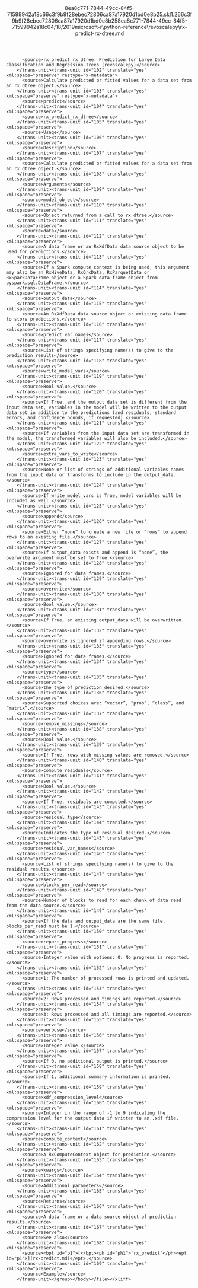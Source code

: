 <?xml version="1.0"?><xliff version="1.2" xmlns="urn:oasis:names:tc:xliff:document:1.2" xmlns:xsi="http://www.w3.org/2001/XMLSchema-instance" xsi:schemaLocation="urn:oasis:names:tc:xliff:document:1.2 xliff-core-1.2-transitional.xsd"><file datatype="xml" original="rx-predict-rx-dtree.md" source-language="en-US" target-language="en-US"><header><tool tool-id="mdxliff" tool-name="mdxliff" tool-version="1.0-d1654b2" tool-company="Microsoft" /><xliffext:skl_file_name xmlns:xliffext="urn:microsoft:content:schema:xliffextensions">8ea8c771-7844-49cc-84f5-71599942a18c66c3f9b9f28ebec72806ca87a17920d1bd0e8b25.skl</xliffext:skl_file_name><xliffext:version xmlns:xliffext="urn:microsoft:content:schema:xliffextensions">1.2</xliffext:version><xliffext:ms.openlocfilehash xmlns:xliffext="urn:microsoft:content:schema:xliffextensions">66c3f9b9f28ebec72806ca87a17920d1bd0e8b25</xliffext:ms.openlocfilehash><xliffext:ms.sourcegitcommit xmlns:xliffext="urn:microsoft:content:schema:xliffextensions">8ea8c771-7844-49cc-84f5-71599942a18c</xliffext:ms.sourcegitcommit><xliffext:ms.lasthandoff xmlns:xliffext="urn:microsoft:content:schema:xliffextensions">04/18/2019</xliffext:ms.lasthandoff><xliffext:ms.openlocfilepath xmlns:xliffext="urn:microsoft:content:schema:xliffextensions">microsoft-r\python-reference\revoscalepy\rx-predict-rx-dtree.md</xliffext:ms.openlocfilepath></header><body><group id="content" extype="content"><trans-unit id="101" translate="yes" xml:space="preserve" restype="x-metadata">
          <source>rx_predict_rx_dtree: Prediction for Large Data Classification and Regression Trees (revoscalepy)</source>
        </trans-unit><trans-unit id="102" translate="yes" xml:space="preserve" restype="x-metadata">
          <source>Calculate predicted or fitted values for a data set from an rx_dtree object.</source>
        </trans-unit><trans-unit id="103" translate="yes" xml:space="preserve" restype="x-metadata">
          <source>predict</source>
        </trans-unit><trans-unit id="104" translate="yes" xml:space="preserve">
          <source>rx_predict_rx_dtree</source>
        </trans-unit><trans-unit id="105" translate="yes" xml:space="preserve">
          <source>Usage</source>
        </trans-unit><trans-unit id="106" translate="yes" xml:space="preserve">
          <source>Description</source>
        </trans-unit><trans-unit id="107" translate="yes" xml:space="preserve">
          <source>Calculate predicted or fitted values for a data set from an rx_dtree object.</source>
        </trans-unit><trans-unit id="108" translate="yes" xml:space="preserve">
          <source>Arguments</source>
        </trans-unit><trans-unit id="109" translate="yes" xml:space="preserve">
          <source>model_object</source>
        </trans-unit><trans-unit id="110" translate="yes" xml:space="preserve">
          <source>Object returned from a call to rx_dtree.</source>
        </trans-unit><trans-unit id="111" translate="yes" xml:space="preserve">
          <source>data</source>
        </trans-unit><trans-unit id="112" translate="yes" xml:space="preserve">
          <source>A data frame or an RxXdfData data source object to be used for predictions.</source>
        </trans-unit><trans-unit id="113" translate="yes" xml:space="preserve">
          <source>If a Spark compute context is being used, this argument may also be an RxHiveData, RxOrcData, RxParquetData or RxSparkDataFrame object or a Spark data frame object from pyspark.sql.DataFrame.</source>
        </trans-unit><trans-unit id="114" translate="yes" xml:space="preserve">
          <source>output_data</source>
        </trans-unit><trans-unit id="115" translate="yes" xml:space="preserve">
          <source>An RxXdfData data source object or existing data frame to store predictions.</source>
        </trans-unit><trans-unit id="116" translate="yes" xml:space="preserve">
          <source>predict_var_names</source>
        </trans-unit><trans-unit id="117" translate="yes" xml:space="preserve">
          <source>List of strings specifying name(s) to give to the prediction results</source>
        </trans-unit><trans-unit id="118" translate="yes" xml:space="preserve">
          <source>write_model_vars</source>
        </trans-unit><trans-unit id="119" translate="yes" xml:space="preserve">
          <source>Bool value.</source>
        </trans-unit><trans-unit id="120" translate="yes" xml:space="preserve">
          <source>If True, and the output data set is different from the input data set, variables in the model will be written to the output data set in addition to the predictions (and residuals, standard errors, and confidence bounds, if requested).</source>
        </trans-unit><trans-unit id="121" translate="yes" xml:space="preserve">
          <source>If variables from the input data set are transformed in the model, the transformed variables will also be included.</source>
        </trans-unit><trans-unit id="122" translate="yes" xml:space="preserve">
          <source>extra_vars_to_write</source>
        </trans-unit><trans-unit id="123" translate="yes" xml:space="preserve">
          <source>None or list of strings of additional variables names from the input data or transforms to include in the output_data.</source>
        </trans-unit><trans-unit id="124" translate="yes" xml:space="preserve">
          <source>If write_model_vars is True, model variables will be included as well.</source>
        </trans-unit><trans-unit id="125" translate="yes" xml:space="preserve">
          <source>append</source>
        </trans-unit><trans-unit id="126" translate="yes" xml:space="preserve">
          <source>Either “none” to create a new file or “rows” to append rows to an existing file.</source>
        </trans-unit><trans-unit id="127" translate="yes" xml:space="preserve">
          <source>If output_data exists and append is “none”, the overwrite argument must be set to True.</source>
        </trans-unit><trans-unit id="128" translate="yes" xml:space="preserve">
          <source>Ignored for data frames.</source>
        </trans-unit><trans-unit id="129" translate="yes" xml:space="preserve">
          <source>overwrite</source>
        </trans-unit><trans-unit id="130" translate="yes" xml:space="preserve">
          <source>Bool value.</source>
        </trans-unit><trans-unit id="131" translate="yes" xml:space="preserve">
          <source>If True, an existing output_data will be overwritten.</source>
        </trans-unit><trans-unit id="132" translate="yes" xml:space="preserve">
          <source>overwrite is ignored if appending rows.</source>
        </trans-unit><trans-unit id="133" translate="yes" xml:space="preserve">
          <source>Ignored for data frames.</source>
        </trans-unit><trans-unit id="134" translate="yes" xml:space="preserve">
          <source>type</source>
        </trans-unit><trans-unit id="135" translate="yes" xml:space="preserve">
          <source>the type of prediction desired.</source>
        </trans-unit><trans-unit id="136" translate="yes" xml:space="preserve">
          <source>Supported choices are: “vector”, “prob”, “class”, and “matrix”.</source>
        </trans-unit><trans-unit id="137" translate="yes" xml:space="preserve">
          <source>remove_missings</source>
        </trans-unit><trans-unit id="138" translate="yes" xml:space="preserve">
          <source>Bool value.</source>
        </trans-unit><trans-unit id="139" translate="yes" xml:space="preserve">
          <source>If True, rows with missing values are removed.</source>
        </trans-unit><trans-unit id="140" translate="yes" xml:space="preserve">
          <source>compute_residuals</source>
        </trans-unit><trans-unit id="141" translate="yes" xml:space="preserve">
          <source>Bool value.</source>
        </trans-unit><trans-unit id="142" translate="yes" xml:space="preserve">
          <source>If True, residuals are computed.</source>
        </trans-unit><trans-unit id="143" translate="yes" xml:space="preserve">
          <source>residual_type</source>
        </trans-unit><trans-unit id="144" translate="yes" xml:space="preserve">
          <source>Indicates the type of residual desired.</source>
        </trans-unit><trans-unit id="145" translate="yes" xml:space="preserve">
          <source>residual_var_names</source>
        </trans-unit><trans-unit id="146" translate="yes" xml:space="preserve">
          <source>List of strings specifying name(s) to give to the residual results.</source>
        </trans-unit><trans-unit id="147" translate="yes" xml:space="preserve">
          <source>blocks_per_read</source>
        </trans-unit><trans-unit id="148" translate="yes" xml:space="preserve">
          <source>Number of blocks to read for each chunk of data read from the data source.</source>
        </trans-unit><trans-unit id="149" translate="yes" xml:space="preserve">
          <source>If the data and output_data are the same file, blocks_per_read must be 1.</source>
        </trans-unit><trans-unit id="150" translate="yes" xml:space="preserve">
          <source>report_progress</source>
        </trans-unit><trans-unit id="151" translate="yes" xml:space="preserve">
          <source>Integer value with options: 0: No progress is reported.</source>
        </trans-unit><trans-unit id="152" translate="yes" xml:space="preserve">
          <source>1: The number of processed rows is printed and updated.</source>
        </trans-unit><trans-unit id="153" translate="yes" xml:space="preserve">
          <source>2: Rows processed and timings are reported.</source>
        </trans-unit><trans-unit id="154" translate="yes" xml:space="preserve">
          <source>3: Rows processed and all timings are reported.</source>
        </trans-unit><trans-unit id="155" translate="yes" xml:space="preserve">
          <source>verbose</source>
        </trans-unit><trans-unit id="156" translate="yes" xml:space="preserve">
          <source>Integer value.</source>
        </trans-unit><trans-unit id="157" translate="yes" xml:space="preserve">
          <source>If 0, no additional output is printed.</source>
        </trans-unit><trans-unit id="158" translate="yes" xml:space="preserve">
          <source>If 1, additional summary information is printed.</source>
        </trans-unit><trans-unit id="159" translate="yes" xml:space="preserve">
          <source>xdf_compression_level</source>
        </trans-unit><trans-unit id="160" translate="yes" xml:space="preserve">
          <source>Integer in the range of -1 to 9 indicating the compression level for the output data if written to an .xdf file.</source>
        </trans-unit><trans-unit id="161" translate="yes" xml:space="preserve">
          <source>compute_context</source>
        </trans-unit><trans-unit id="162" translate="yes" xml:space="preserve">
          <source>A RxComputeContext object for prediction.</source>
        </trans-unit><trans-unit id="163" translate="yes" xml:space="preserve">
          <source>kwargs</source>
        </trans-unit><trans-unit id="164" translate="yes" xml:space="preserve">
          <source>Additional parameters</source>
        </trans-unit><trans-unit id="165" translate="yes" xml:space="preserve">
          <source>Returns</source>
        </trans-unit><trans-unit id="166" translate="yes" xml:space="preserve">
          <source>A data frame or a data source object of prediction results.</source>
        </trans-unit><trans-unit id="167" translate="yes" xml:space="preserve">
          <source>See also</source>
        </trans-unit><trans-unit id="168" translate="yes" xml:space="preserve">
          <source><bpt id="p1">[</bpt><ph id="ph1">`rx_predict`</ph><ept id="p1">](rx-predict.md)</ept>.</source>
        </trans-unit><trans-unit id="169" translate="yes" xml:space="preserve">
          <source>Example</source>
        </trans-unit></group></body></file></xliff>
